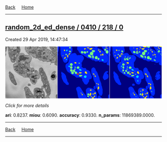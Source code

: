 
[Back](..)&nbsp;&nbsp;&nbsp;&nbsp;&nbsp;[Home](https://leapmanlab.github.io/snapshots)

---

<div class="summary"><a href="0"><h2>random_2d_ed_dense / 0410 / 218 / 0</h2></a><p>Created 29 Apr 2019, 14:47:34
</p><a href="0"><img src="0/media/summary.png" align="center"></a><p>
<i>Click for more details</i>
</p></div>

**ari**: 0.8237. **miou**: 0.6090. **accuracy**: 0.9330. **n_params**: 11869389.0000. 

---

[Back](..)&nbsp;&nbsp;&nbsp;&nbsp;&nbsp;[Home](https://leapmanlab.github.io/snapshots)

---